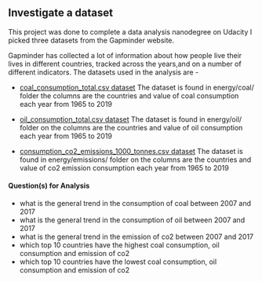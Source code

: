 ## Investigate a dataset

This project was done to complete a data analysis nanodegree on Udacity
I picked three datasets from the Gapminder website.

Gapminder has collected a lot of information about how people live their lives in different countries, tracked across the years,and on a number of different indicators. 
The datasets used in the analysis are -
- [coal_consumption_total.csv dataset](https://www.gapminder.org/data/)
The dataset is found in energy/coal/ folder the columns are the countries and value of coal
consumption each year from 1965 to 2019

- [oil_consumption_total.csv dataset](https://www.gapminder.org/data/)
The dataset is found in energy/oil/ folder on the columns are the countries and value of oil
consumption each year from 1965 to 2019


- [consumption_co2_emissions_1000_tonnes.csv dataset](https://www.gapminder.org/data/)
The dataset is found in energy/emissions/ folder on the columns are the countries and value of co2 emission 
consumption each year from 1965 to 2019

#### Question(s) for Analysis
- what is the general trend in the consumption of coal between 2007 and 2017
- what is the general trend in the consumption of oil between 2007 and 2017
- what is the general trend in the emission of co2 between 2007 and 2017
- which top 10 countries have the highest coal consumption, oil consumption and emission of co2
- which top 10 countries have the lowest coal consumption, oil consumption and emission of co2
